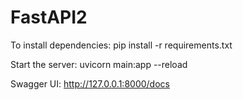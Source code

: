 # FastAPI2
To install dependencies:
pip install -r requirements.txt

Start the server:
uvicorn main:app --reload

Swagger UI: http://127.0.0.1:8000/docs
